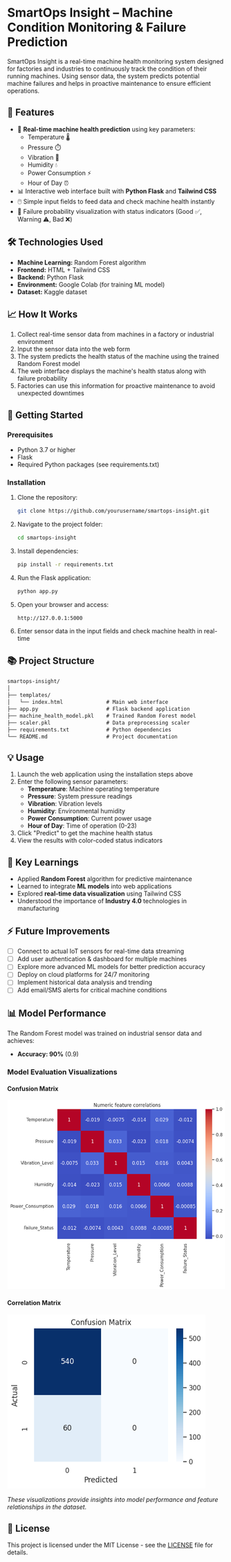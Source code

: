 # SmartOps Insight – Machine Condition Monitoring & Failure Prediction

SmartOps Insight is a real-time machine health monitoring system designed for factories and industries to continuously track the condition of their running machines. Using sensor data, the system predicts potential machine failures and helps in proactive maintenance to ensure efficient operations.

## 🔹 Features

- 🚀 **Real-time machine health prediction** using key parameters:
  - Temperature 🌡️
  - Pressure ⏱️
  - Vibration 🌊
  - Humidity 💧
  - Power Consumption ⚡
  - Hour of Day ⏰
- 📊 Interactive web interface built with **Python Flask** and **Tailwind CSS**
- 🖱️ Simple input fields to feed data and check machine health instantly
- 🌟 Failure probability visualization with status indicators (Good ✅, Warning ⚠️, Bad ❌)

## 🛠️ Technologies Used

- **Machine Learning:** Random Forest algorithm
- **Frontend:** HTML + Tailwind CSS
- **Backend:** Python Flask
- **Environment:** Google Colab (for training ML model)
- **Dataset:** Kaggle dataset

## 📈 How It Works

1. Collect real-time sensor data from machines in a factory or industrial environment
2. Input the sensor data into the web form
3. The system predicts the health status of the machine using the trained Random Forest model
4. The web interface displays the machine's health status along with failure probability
5. Factories can use this information for proactive maintenance to avoid unexpected downtimes

## 🚀 Getting Started

### Prerequisites

- Python 3.7 or higher
- Flask
- Required Python packages (see requirements.txt)

### Installation

1. Clone the repository:
   ```bash
   git clone https://github.com/yourusername/smartops-insight.git
   ```

2. Navigate to the project folder:
   ```bash
   cd smartops-insight
   ```

3. Install dependencies:
   ```bash
   pip install -r requirements.txt
   ```

4. Run the Flask application:
   ```bash
   python app.py
   ```

5. Open your browser and access:
   ```
   http://127.0.0.1:5000
   ```

6. Enter sensor data in the input fields and check machine health in real-time

## 📚 Project Structure

```
smartops-insight/
│
├── templates/
│   └── index.html              # Main web interface
├── app.py                      # Flask backend application
├── machine_health_model.pkl    # Trained Random Forest model
├── scaler.pkl                  # Data preprocessing scaler
├── requirements.txt            # Python dependencies
└── README.md                   # Project documentation
```

## 💡 Usage

1. Launch the web application using the installation steps above
2. Enter the following sensor parameters:
   - **Temperature**: Machine operating temperature
   - **Pressure**: System pressure readings
   - **Vibration**: Vibration levels
   - **Humidity**: Environmental humidity
   - **Power Consumption**: Current power usage
   - **Hour of Day**: Time of operation (0-23)
3. Click "Predict" to get the machine health status
4. View the results with color-coded status indicators

## 🤖 Key Learnings

- Applied **Random Forest** algorithm for predictive maintenance
- Learned to integrate **ML models** into web applications
- Explored **real-time data visualization** using Tailwind CSS
- Understood the importance of **Industry 4.0** technologies in manufacturing

## ⚡ Future Improvements

- [ ] Connect to actual IoT sensors for real-time data streaming
- [ ] Add user authentication & dashboard for multiple machines
- [ ] Explore more advanced ML models for better prediction accuracy
- [ ] Deploy on cloud platforms for 24/7 monitoring
- [ ] Implement historical data analysis and trending
- [ ] Add email/SMS alerts for critical machine conditions

## 📊 Model Performance

The Random Forest model was trained on industrial sensor data and achieves:
- **Accuracy: 90%** (0.9)

### Model Evaluation Visualizations

#### Confusion Matrix
![Confusion Matrix](correlation_matrix.png)

#### Correlation Matrix
![Correlation Matrix](confusion_matrix.png)

*These visualizations provide insights into model performance and feature relationships in the dataset.*

## 📝 License

This project is licensed under the MIT License - see the [LICENSE](LICENSE) file for details.
